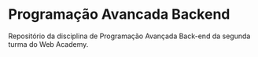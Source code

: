 # Programação Avancada Backend
Repositório da disciplina de Programação Avançada Back-end da segunda turma do Web Academy.

